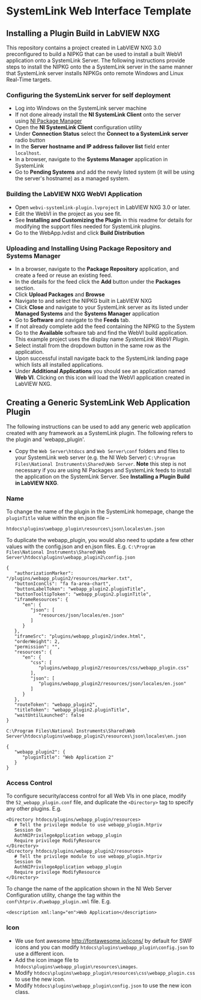 # SystemLink Web Interface Template

## Installing a Plugin Build in LabVIEW NXG
This repository contains a project created in LabVIEW NXG 3.0 preconfigured to build a NIPKG that can be used to install a built WebVI application onto a SystemLink Server. The following instructions provide steps to install the NIPKG onto the a SystemLink server in the same manner that SystemLink server installs NIPKGs onto remote Windows and Linux Real-Time targets. 

### Configuring the SystemLink server for self deployment
* Log into Windows on the SystemLink server machine
* If not done already install the **NI SystemLink Client** onto the server using [NI Package Manager](https://www.ni.com/en-us/support/downloads/software-products/download.package-manager.html)
* Open the **NI SystemLink Client** configuration utility
* Under **Connection Status** select the **Connect to a SystemLink server** radio button
* In the **Server hostname and IP address failover list** field enter `localhost`. 
* In a browser, navigate to the **Systems Manager** application in SystemLink
* Go to **Pending Systems** and add the newly listed system (it will be using the server's hostname) as a managed system. 

### Building the LabVIEW NXG WebVI Application
* Open `webvi-systemlink-plugin.lvproject` in LabVIEW NXG 3.0 or later.
* Edit the WebVI in the project as you see fit. 
* See **Installing and Customizing the Plugin** in this readme for details for modifying the support files needed for SystemLink plugins. 
* Go to the WebApp.lvdist and click **Build Distribution**

### Uploading and Installing Using Package Repository and Systems Manager
* In a browser, navigate to the **Package Repository** application, and create a feed or reuse an existing feed. 
* In the details for the feed click the **Add** button under the **Packages** section.
* Click **Upload Packages** and **Browse**
* Navigate to and select the NIPKG built in LabVIEW NXG
* Click **Close** and navigate to your SystemLink server as its listed under **Managed Systems** and the **Systems Manager** application
* Go to **Software** and navigate to the **Feeds** tab.
* If not already complete add the feed containing the NIPKG to the System
* Go to the **Available** software tab and find the WebVI build application. This example project uses the display name *SystemLink WebVI Plugin*. 
* Select install from the dropdown button in the same row as the application. 
* Upon successful install navigate back to the SystemLink landing page which lists all installed applications. 
* Under **Additional Applications** you should see an application named **Web VI**. Clicking on this icon will load the WebVI application created in LabVIEW NXG. 

## Creating a Generic SystemLink Web Application Plugin
The following instructions can be used to add any generic web application created with any framework as a SystemLink plugin.
The following refers to the plugin and 'webapp_plugin'. 

* Copy the `Web Server\htdocs` and `Web Server\conf` folders and files to your SystemLink web server (e.g. the NI Web Server)  `C:\Program Files\National Instruments\Shared\Web Server`. **Note** this step is not necessary if you are using NI Packages and SystemLink feeds to install the application on the SystemLink Server. See **Installing a Plugin Build in LabVIEW NXG**.

### Name
To change the name of the plugin in the SystemLink homepage, change the `pluginTitle` value within the en.json file –

```
htdocs\plugins\webapp_plugin\resources\json\locales\en.json
```

To duplicate the webapp_plugin, you would also need to update a few other values with the config.json and en.json files. E.g.
`C:\Program Files\National Instruments\Shared\Web Server\htdocs\plugins\webapp_plugin2\config.json`

```
{
   "authorizationMarker": "/plugins/webapp_plugin2/resources/marker.txt",
   "buttonIconCls": "fa fa-area-chart",
   "buttonLabelToken": "webapp_plugin2.pluginTitle",
   "buttonTooltipToken": "webapp_plugin2.pluginTitle",
   "iframeResources": {
      "en": {
         "json": [
            "resources/json/locales/en.json"
         ]
      }
   },
   "iframeSrc": "plugins/webapp_plugin2/index.html",
   "orderWeight": 2,
   "permission": "",
   "resources": {
      "en": {
         "css": [
            "plugins/webapp_plugin2/resources/css/webapp_plugin.css"
         ],
         "json": [
            "plugins/webapp_plugin2/resources/json/locales/en.json"
         ]
      }
   },
   "routeToken": "webapp_plugin2",
   "titleToken": "webapp_plugin2.pluginTitle",
   "waitUntilLaunched": false
}
```
 
`C:\Program Files\National Instruments\Shared\Web Server\htdocs\plugins\webapp_plugin2\resources\json\locales\en.json`

```
{
   "webapp_plugin2": {
      "pluginTitle": "Web Application 2"
   }
}
```


### Access Control 
To configure security/access control for all Web VIs in one place, modify the `52_webapp_plugin.conf` file, and duplicate the `<Directory>` tag to specify any other plugins. E.g. 
 ```
<Directory htdocs/plugins/webapp_plugin/resources>
    # Tell the privilege module to use webapp_plugin.htpriv
	Session On
    AuthNIPrivilegeApplication webapp_plugin
    Require privilege ModifyResource
</Directory> 
<Directory htdocs/plugins/webapp_plugin2/resources>
    # Tell the privilege module to use webapp_plugin.htpriv
	Session On
    AuthNIPrivilegeApplication webapp_plugin
    Require privilege ModifyResource
</Directory> ​
```

To change the name of the application shown in the NI Web Server Configuration utility, change the <description> tag within the `conf\htpriv.d\webapp_plugin.xml` file. E.g.

```
<description xml:lang="en">Web Application</description>
```

### Icon
* We use font awesome <http://fontawesome.io/icons/> by default for SWIF icons and you can modify `htdocs\plugins\webapp_plugin\config.json` to use a different icon.
* Add the icon image file to `htdocs\plugins\webapp_plugin\resources\images`.
* Modify `htdocs\plugins\webapp_plugin\resources\css\webapp_plugin.css` to use the new icon.
* Modify `htdocs\plugins\webapp_plugin\config.json` to use the new icon class.
